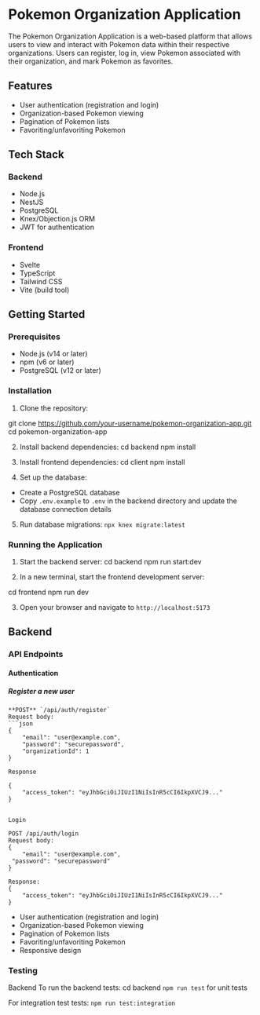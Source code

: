 # Pokemon Organization Application



The Pokemon Organization Application is a web-based platform that allows users to view and interact with Pokemon data within their respective organizations. Users can register, log in, view Pokemon associated with their organization, and mark Pokemon as favorites.

## Features

- User authentication (registration and login)
- Organization-based Pokemon viewing
- Pagination of Pokemon lists
- Favoriting/unfavoriting Pokemon


## Tech Stack

### Backend
- Node.js
- NestJS
- PostgreSQL
- Knex/Objection.js ORM
- JWT for authentication

### Frontend
- Svelte
- TypeScript
- Tailwind CSS
- Vite (build tool)

## Getting Started

### Prerequisites

- Node.js (v14 or later)
- npm (v6 or later)
- PostgreSQL (v12 or later)

### Installation

1. Clone the repository:

git clone https://github.com/your-username/pokemon-organization-app.git
cd pokemon-organization-app

2. Install backend dependencies:
cd backend
npm install


3. Install frontend dependencies:
cd client
npm install


4. Set up the database:
- Create a PostgreSQL database
- Copy `.env.example` to `.env` in the backend directory and update the database connection details

5. Run database migrations:
`npx knex migrate:latest`


### Running the Application

1. Start the backend server:
cd backend
npm run start:dev

2. In a new terminal, start the frontend development server:

cd frontend
npm run dev


3. Open your browser and navigate to `http://localhost:5173`

## Backend

### API Endpoints

#### Authentication

##### Register a new user
    **POST** `/api/auth/register`
    Request body:
    ```json
    {
        "email": "user@example.com",
        "password": "securepassword",
        "organizationId": 1
    }

    Response

    {
        "access_token": "eyJhbGciOiJIUzI1NiIsInR5cCI6IkpXVCJ9..."
    }


    Login

    POST /api/auth/login
    Request body:
    {
        "email": "user@example.com",
     "password": "securepassword"
    }

    Response:
    {
        "access_token": "eyJhbGciOiJIUzI1NiIsInR5cCI6IkpXVCJ9..."
    }



- User authentication (registration and login)
- Organization-based Pokemon viewing
- Pagination of Pokemon lists
- Favoriting/unfavoriting Pokemon
- Responsive design



### Testing

Backend
To run the backend tests:
cd backend
`npm run test` for unit tests

For integration test tests:
`npm run test:integration`